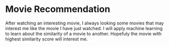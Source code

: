 # Movie Recommendation
After watching an interesting movie, I always looking some movies that may interest me like the movie I have just watched. I will apply machine learning to learn about the similarity of a movie to another. Hopefuly the movie with highest similarity score will interest me.


